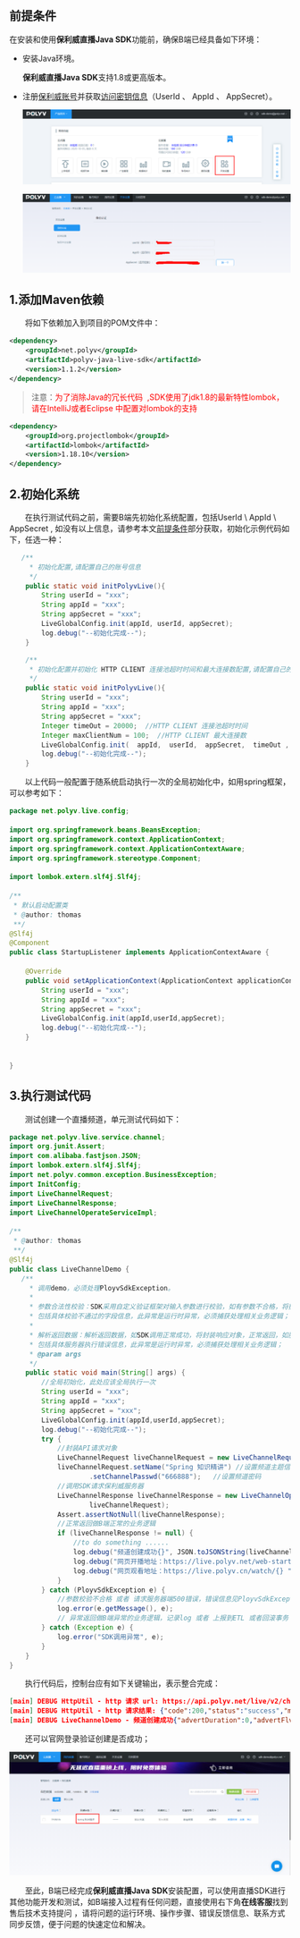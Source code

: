 ## 前提条件

在安装和使用**保利威直播Java SDK**功能前，确保B端已经具备如下环境：

- 安装Java环境。

  **保利威直播Java SDK**支持1.8或更高版本。

- 注册[保利威账号](https://www.polyv.net/)并获取[访问密钥信息](http://live.polyv.net/#/develop/appId)（UserId  、 AppId 、 AppSecret）。            

  
  
  ![image-20200928151641632](../img/image-20200928151641632.png)
  
  ![image-20201023101627393](../img/image-20201023101627393.png)

## 1.添加Maven依赖  

&emsp;&emsp;将如下依赖加入到项目的POM文件中： 

```xml
<dependency>
    <groupId>net.polyv</groupId>
    <artifactId>polyv-java-live-sdk</artifactId>
    <version>1.1.2</version>
</dependency> 
```

> 注意：<font color=#FF0000 >为了消除Java的冗长代码  ,SDK使用了jdk1.8的最新特性lombok，请在IntelliJ或者Eclipse 中配置对lombok的支持 </font>

```xml
<dependency>
    <groupId>org.projectlombok</groupId>
    <artifactId>lombok</artifactId>
    <version>1.18.10</version>
</dependency>
```

## 2.初始化系统

&emsp;&emsp;在执行测试代码之前，需要B端先初始化系统配置，包括UserId \ AppId \ AppSecret , 如没有以上信息，请参考本文[前提条件](/quick_start?id=前提条件)部分获取，初始化示例代码如下，任选一种：

````java
   /**
     * 初始化配置,请配置自己的账号信息
     */
    public static void initPolyvLive(){
        String userId = "xxx";
        String appId = "xxx";
        String appSecret = "xxx";
        LiveGlobalConfig.init(appId, userId, appSecret);
        log.debug("--初始化完成--");
    }
````
````java
 	/**
     * 初始化配置并初始化 HTTP CLIENT 连接池超时时间和最大连接数配置,请配置自己的账号信息
     */
    public static void initPolyvLive(){
        String userId = "xxx";
        String appId = "xxx";
        String appSecret = "xxx";        
        Integer timeOut = 20000;  //HTTP CLIENT 连接池超时时间
        Integer maxClientNum = 100;  //HTTP CLIENT 最大连接数      
        LiveGlobalConfig.init(  appId,  userId,  appSecret,  timeOut ,  maxClientNum);
        log.debug("--初始化完成--");
    }
````

&emsp;&emsp;以上代码一般配置于随系统启动执行一次的全局初始化中，如用spring框架，可以参考如下：

````java
package net.polyv.live.config;

import org.springframework.beans.BeansException;
import org.springframework.context.ApplicationContext;
import org.springframework.context.ApplicationContextAware;
import org.springframework.stereotype.Component;

import lombok.extern.slf4j.Slf4j;

/**
 * 默认启动配置类
 * @author: thomas
 **/
@Slf4j
@Component
public class StartupListener implements ApplicationContextAware {
    
    @Override
    public void setApplicationContext(ApplicationContext applicationContext) throws BeansException {
        String userId = "xxx";
        String appId = "xxx";
        String appSecret = "xxx"; 
        LiveGlobalConfig.init(appId,userId,appSecret);
        log.debug("--初始化完成--");
    }
    
    
}
````

## 3.执行测试代码

&emsp;&emsp;测试创建一个直播频道，单元测试代码如下：

```java
package net.polyv.live.service.channel;
import org.junit.Assert;
import com.alibaba.fastjson.JSON;
import lombok.extern.slf4j.Slf4j;
import net.polyv.common.exception.BusinessException;
import InitConfig;
import LiveChannelRequest;
import LiveChannelResponse;
import LiveChannelOperateServiceImpl;

/**
 * @author: thomas
 **/
@Slf4j
public class LiveChannelDemo {
   /**
     * 调用demo，必须处理PloyvSdkException。
     *
     * 参数合法性校验：SDK采用自定义验证框架对输入参数进行校验，如有参数不合格，将抛出PloyvSdkException异常，exception的message
     * 包括具体校验不通过的字段信息，此异常是运行时异常，必须捕获处理相关业务逻辑；
     *
     * 解析返回数据：解析返回数据，如SDK调用正常成功，将封装响应对象，正常返回，如服务器返回错误信息，SDK将将抛出PloyvSdkException异常，exception的message
     * 包括具体服务器执行错误信息，此异常是运行时异常，必须捕获处理相关业务逻辑；
     * @param args
     */
    public static void main(String[] args) {
        //全局初始化，此处应该全局执行一次
        String userId = "xxx";        
        String appId = "xxx";
        String appSecret = "xxx";
        LiveGlobalConfig.init(appId,userId,appSecret);
        log.debug("--初始化完成--");
        try {
            //封装API请求对象
            LiveChannelRequest liveChannelRequest = new LiveChannelRequest();
            liveChannelRequest.setName("Spring 知识精讲") //设置频道主题信息
                    .setChannelPasswd("666888");   //设置频道密码
            //调用SDK请求保利威服务器
            LiveChannelResponse liveChannelResponse = new LiveChannelOperateServiceImpl().createChannel(
                    liveChannelRequest);
            Assert.assertNotNull(liveChannelResponse);
            //正常返回做B端正常的业务逻辑
            if (liveChannelResponse != null) {
                //to do something ......
                log.debug("频道创建成功{}", JSON.toJSONString(liveChannelResponse));
                log.debug("网页开播地址：https://live.polyv.net/web-start/login?channelId={}  , 登录密码： {}",liveChannelResponse.getChannelId(),liveChannelRequest.getChannelPasswd());
                log.debug("网页观看地址：https://live.polyv.cn/watch/{} ",liveChannelResponse.getChannelId());
            }
        } catch (PloyvSdkException e) {
            //参数校验不合格 或者 请求服务器端500错误，错误信息见PloyvSdkException.getMessage()
            log.error(e.getMessage(), e);
            // 异常返回做B端异常的业务逻辑，记录log 或者 上报到ETL 或者回滚事务
        } catch (Exception e) {
            log.error("SDK调用异常", e);
        }
    } 
}
```

&emsp;&emsp;执行代码后，控制台应有如下关键输出，表示整合完成：

```json
[main] DEBUG HttpUtil - http 请求 url: https://api.polyv.net/live/v2/channels/ , 请求参数: {"requestId":"2860257a405447e1bbbe9161da2dee72","appId":"frlr1zazn3","name":"Spring 知识精讲","sign":"EC98FB94BF6DADA722F1C9A7AA0E9C0E","channelPasswd":"666888","userId":"1b448be323","timestamp":"1603435147307"}
[main] DEBUG HttpUtil - http 请求结果: {"code":200,"status":"success","message":"","data":{"channelId":1972796,"userId":"1b448be323","name":"Spring 知识精讲","publisher":"主持人","description":"","url":"rtmp://push-d1.videocc.net/recordf/1b448be3231603435207373ea0f?auth_key=1603437007-0-0-bdbbb7f070573d80424a69c99c52ed0a","stream":"1b448be3231603435207373ea0f","logoImage":"","logoOpacity":1.0,"logoPosition":"tr","logoHref":"","coverImage":"","coverHref":"","waitImage":"","waitHref":"","cutoffImage":"","cutoffHref":"","advertType":"NONE","advertDuration":0,"advertWidth":0,"advertHeight":0,"advertImage":"","advertHref":"","advertFlvVid":"","advertFlvUrl":"","playerColor":"#666666","autoPlay":false,"warmUpFlv":"","passwdRestrict":false,"passwdEncrypted":"","isOnlyAudio":"N","isLowLatency":"N","m3u8Url":"http://pull-d1.videocc.net/recordf/1b448be3231603435207373ea0f.m3u8?auth_key=1603435207-0-0-56b60df63374403e22821f79a681989f","m3u8Url1":"","m3u8Url2":"","m3u8Url3":"","channelLogoImage":"http://liveimages.videocc.net/assets/wimages/pc_images/logo.png","scene":"alone","channelViewerPasswd":null,"channelPasswd":"666888","linkMicLimit":0,"streamType":"client","pureRtcEnabled":"N","type":"transmit","currentTimeMillis":1603435207694}}
[main] DEBUG LiveChannelDemo - 频道创建成功{"advertDuration":0,"advertFlvUrl":"","advertFlvVid":"","advertHeight":0,"advertHref":"","advertImage":"","advertType":"NONE","advertWidth":0,"autoPlay":false,"channelId":1972796,"coverHref":"","coverImage":"","currentTimeMillis":1603435207694,"cutoffHref":"","cutoffImage":"","description":"","isLowLatency":"N","isOnlyAudio":"N","linkMicLimit":0,"logoHref":"","logoImage":"","logoOpacity":1,"logoPosition":"tr","m3u8Url":"http://pull-d1.videocc.net/recordf/1b448be3231603435207373ea0f.m3u8?auth_key=1603435207-0-0-56b60df63374403e22821f79a681989f","m3u8Url1":"","m3u8Url2":"","m3u8Url3":"","name":"Spring 知识精讲","passwdEncrypted":"","passwdRestrict":false,"playerColor":"#666666","stream":"1b448be3231603435207373ea0f","url":"rtmp://push-d1.videocc.net/recordf/1b448be3231603435207373ea0f?auth_key=1603437007-0-0-bdbbb7f070573d80424a69c99c52ed0a","userId":"1b448be323","waitHref":"","waitImage":"","warmUpFlv":""}
```

&emsp;&emsp;还可以官网登录验证创建是否成功；

![image-20200928163452748](../img/image-20200928163452748.png)



&emsp;&emsp;至此，B端已经完成**保利威直播Java SDK**安装配置，可以使用直播SDK进行其他功能开发和测试，如B端接入过程有任何问题，直接使用右下角**在线客服**找到售后技术支持提问 ，请将问题的运行环境、操作步骤、错误反馈信息、联系方式同步反馈，便于问题的快速定位和解决。


















